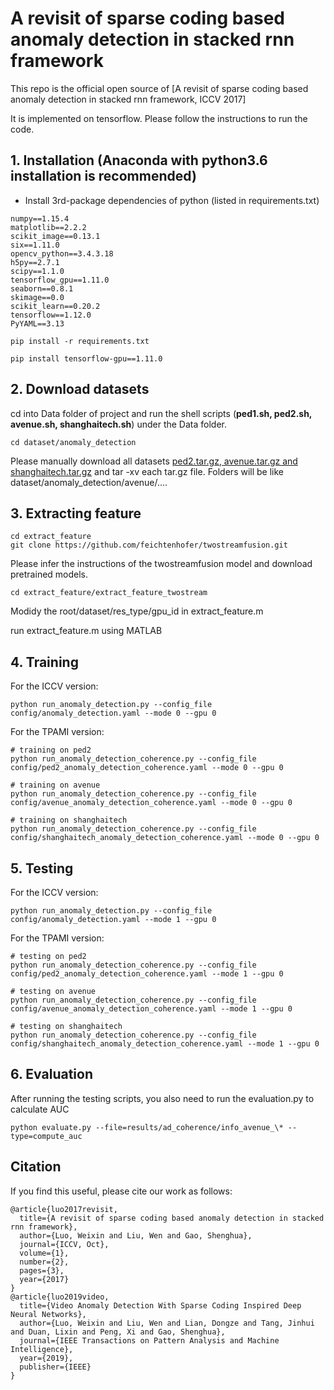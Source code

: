# A revisit of sparse coding based anomaly detection in stacked rnn framework
This repo is the official open source of [A revisit of sparse coding based anomaly detection in stacked rnn framework, ICCV 2017]

It is implemented on tensorflow. Please follow the instructions to run the code.

## 1. Installation (Anaconda with python3.6 installation is recommended)
* Install 3rd-package dependencies of python (listed in requirements.txt)
```
numpy==1.15.4
matplotlib==2.2.2
scikit_image==0.13.1
six==1.11.0
opencv_python==3.4.3.18
h5py==2.7.1
scipy==1.1.0
tensorflow_gpu==1.11.0
seaborn==0.8.1
skimage==0.0
scikit_learn==0.20.2
tensorflow==1.12.0
PyYAML==3.13
```

```shell
pip install -r requirements.txt

pip install tensorflow-gpu==1.11.0
```

## 2. Download datasets
cd into Data folder of project and run the shell scripts (**ped1.sh, ped2.sh, avenue.sh, shanghaitech.sh**) under the Data folder.
```shell
cd dataset/anomaly_detection
```
Please manually download all datasets [ped2.tar.gz, avenue.tar.gz and shanghaitech.tar.gz](https://onedrive.live.com/?authkey=%21AMqh2fTSemfrokE&id=3705E349C336415F%215109&cid=3705E349C336415F)
and tar -xv each tar.gz file. Folders will be like dataset/anomaly_detection/avenue/....

## 3. Extracting feature
```shell
cd extract_feature
git clone https://github.com/feichtenhofer/twostreamfusion.git
```
 Please infer the instructions of the twostreamfusion model and download pretrained models.
 
 ```shell
cd extract_feature/extract_feature_twostream
```

 Modidy the root/dataset/res_type/gpu_id in extract_feature.m
 
 run extract_feature.m using MATLAB

## 4. Training 
For the ICCV version:
 ```shell
python run_anomaly_detection.py --config_file config/anomaly_detection.yaml --mode 0 --gpu 0
```

For the TPAMI version:
 ```shell
# training on ped2
python run_anomaly_detection_coherence.py --config_file config/ped2_anomaly_detection_coherence.yaml --mode 0 --gpu 0

# training on avenue
python run_anomaly_detection_coherence.py --config_file config/avenue_anomaly_detection_coherence.yaml --mode 0 --gpu 0

# training on shanghaitech
python run_anomaly_detection_coherence.py --config_file config/shanghaitech_anomaly_detection_coherence.yaml --mode 0 --gpu 0
```

## 5. Testing 
For the ICCV version:
 ```shell
python run_anomaly_detection.py --config_file config/anomaly_detection.yaml --mode 1 --gpu 0
```

For the TPAMI version:
 ```shell
# testing on ped2
python run_anomaly_detection_coherence.py --config_file config/ped2_anomaly_detection_coherence.yaml --mode 1 --gpu 0

# testing on avenue
python run_anomaly_detection_coherence.py --config_file config/avenue_anomaly_detection_coherence.yaml --mode 1 --gpu 0

# testing on shanghaitech
python run_anomaly_detection_coherence.py --config_file config/shanghaitech_anomaly_detection_coherence.yaml --mode 1 --gpu 0

```

## 6. Evaluation
After running the testing scripts, you also need to run the evaluation.py to calculate AUC
 ```shell
python evaluate.py --file=results/ad_coherence/info_avenue_\* --type=compute_auc
```

## Citation
If you find this useful, please cite our work as follows:
```code
@article{luo2017revisit,
  title={A revisit of sparse coding based anomaly detection in stacked rnn framework},
  author={Luo, Weixin and Liu, Wen and Gao, Shenghua},
  journal={ICCV, Oct},
  volume={1},
  number={2},
  pages={3},
  year={2017}
}
@article{luo2019video,
  title={Video Anomaly Detection With Sparse Coding Inspired Deep Neural Networks},
  author={Luo, Weixin and Liu, Wen and Lian, Dongze and Tang, Jinhui and Duan, Lixin and Peng, Xi and Gao, Shenghua},
  journal={IEEE Transactions on Pattern Analysis and Machine Intelligence},
  year={2019},
  publisher={IEEE}
}
```


